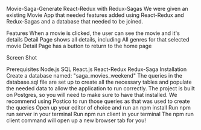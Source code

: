 Movie-Saga-Generate
React-Redux with Redux-Sagas
We were given an existing Movie App that needed features added using React-Redux and Redux-Sagas and a database that needed to be joined.

Features
When a movie is clicked, the user can see the movie and it's details
Detail Page shows all details, including All genres for that selected movie
Detail Page has a button to return to the home page

Screen Shot

Prerequisites
Node.js
SQL
React.js
React-Redux
Redux-Saga
Installation
Create a database named: "saga_movies_weekend"
The queries in the database.sql file are set up to create all the necessary tables and populate the needed data to allow the application to run correctly. The project is built on Postgres, so you will need to make sure to have that installed. We recommend using Postico to run those queries as that was used to create the queries
Open up your editor of choice and run an npm install
Run npm run server in your terminal
Run npm run client in your terminal
The npm run client command will open up a new browser tab for you!
